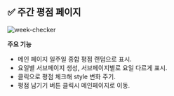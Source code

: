 <br>

## ✅ 주간 평점 페이지 
![week-checker](https://user-images.githubusercontent.com/98695286/161048673-d0e5d1cc-ac11-40c0-a07e-7fb39eb8a450.gif)

__주요 기능__
- 메인 페이지 일주일 종합 평점 랜덤으로 표시.
- 요일별 서브페이지 생성, 서브페이지별로 요일 다르게 표시.
- 클릭으로 평점 체크해 style 변화 주기.
- 평점 남기기 버튼 클릭시 메인페이지로 이동.

<br>
